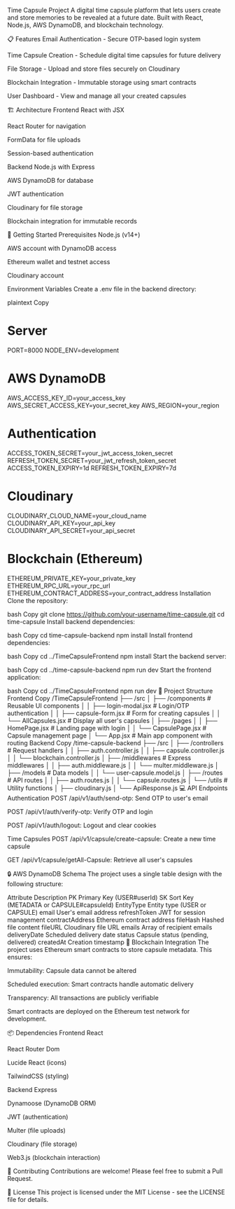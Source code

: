 Time Capsule Project
A digital time capsule platform that lets users create and store memories to be revealed at a future date. Built with React, Node.js, AWS DynamoDB, and blockchain technology.

📋 Features
Email Authentication - Secure OTP-based login system

Time Capsule Creation - Schedule digital time capsules for future delivery

File Storage - Upload and store files securely on Cloudinary

Blockchain Integration - Immutable storage using smart contracts

User Dashboard - View and manage all your created capsules

🏗️ Architecture
Frontend
React with JSX

React Router for navigation

FormData for file uploads

Session-based authentication

Backend
Node.js with Express

AWS DynamoDB for database

JWT authentication

Cloudinary for file storage

Blockchain integration for immutable records

🚀 Getting Started
Prerequisites
Node.js (v14+)

AWS account with DynamoDB access

Ethereum wallet and testnet access

Cloudinary account

Environment Variables
Create a .env file in the backend directory:

plaintext
Copy
# Server
PORT=8000
NODE_ENV=development

# AWS DynamoDB
AWS_ACCESS_KEY_ID=your_access_key
AWS_SECRET_ACCESS_KEY=your_secret_key
AWS_REGION=your_region

# Authentication
ACCESS_TOKEN_SECRET=your_jwt_access_token_secret
REFRESH_TOKEN_SECRET=your_jwt_refresh_token_secret
ACCESS_TOKEN_EXPIRY=1d
REFRESH_TOKEN_EXPIRY=7d

# Cloudinary
CLOUDINARY_CLOUD_NAME=your_cloud_name
CLOUDINARY_API_KEY=your_api_key
CLOUDINARY_API_SECRET=your_api_secret

# Blockchain (Ethereum)
ETHEREUM_PRIVATE_KEY=your_private_key
ETHEREUM_RPC_URL=your_rpc_url
ETHEREUM_CONTRACT_ADDRESS=your_contract_address
Installation
Clone the repository:

bash
Copy
git clone https://github.com/your-username/time-capsule.git
cd time-capsule
Install backend dependencies:

bash
Copy
cd time-capsule-backend
npm install
Install frontend dependencies:

bash
Copy
cd ../TimeCapsuleFrontend
npm install
Start the backend server:

bash
Copy
cd ../time-capsule-backend
npm run dev
Start the frontend application:

bash
Copy
cd ../TimeCapsuleFrontend
npm run dev
📁 Project Structure
Frontend
Copy
/TimeCapsuleFrontend
├── /src
│   ├── /components           # Reusable UI components
│   │   ├── login-modal.jsx   # Login/OTP authentication
│   │   ├── capsule-form.jsx  # Form for creating capsules
│   │   └── AllCapsules.jsx   # Display all user's capsules
│   ├── /pages
│   │   ├── HomePage.jsx      # Landing page with login
│   │   └── CapsulePage.jsx   # Capsule management page
│   └── App.jsx               # Main app component with routing
Backend
Copy
/time-capsule-backend
├── /src
│   ├── /controllers          # Request handlers
│   │   ├── auth.controller.js
│   │   ├── capsule.controller.js
│   │   └── blockchain.controller.js
│   ├── /middlewares          # Express middlewares
│   │   ├── auth.middleware.js
│   │   └── multer.middleware.js
│   ├── /models               # Data models
│   │   └── user-capsule.model.js
│   ├── /routes               # API routes
│   │   ├── auth.routes.js
│   │   └── capsule.routes.js
│   └── /utils                # Utility functions
│       ├── cloudinary.js
│       └── ApiResponse.js
💻 API Endpoints
Authentication
POST /api/v1/auth/send-otp: Send OTP to user's email

POST /api/v1/auth/verify-otp: Verify OTP and login

POST /api/v1/auth/logout: Logout and clear cookies

Time Capsules
POST /api/v1/capsule/create-capsule: Create a new time capsule

GET /api/v1/capsule/getAll-Capsule: Retrieve all user's capsules

🔒 AWS DynamoDB Schema
The project uses a single table design with the following structure:

Attribute	Description
PK	Primary Key (USER#userId)
SK	Sort Key (METADATA or CAPSULE#capsuleId)
EntityType	Entity type (USER or CAPSULE)
email	User's email address
refreshToken	JWT for session management
contractAddress	Ethereum contract address
fileHash	Hashed file content
fileURL	Cloudinary file URL
emails	Array of recipient emails
deliveryDate	Scheduled delivery date
status	Capsule status (pending, delivered)
createdAt	Creation timestamp
🔗 Blockchain Integration
The project uses Ethereum smart contracts to store capsule metadata. This ensures:

Immutability: Capsule data cannot be altered

Scheduled execution: Smart contracts handle automatic delivery

Transparency: All transactions are publicly verifiable

Smart contracts are deployed on the Ethereum test network for development.

📦 Dependencies
Frontend
React

React Router Dom

Lucide React (icons)

TailwindCSS (styling)

Backend
Express

Dynamoose (DynamoDB ORM)

JWT (authentication)

Multer (file uploads)

Cloudinary (file storage)

Web3.js (blockchain interaction)

🤝 Contributing
Contributions are welcome! Please feel free to submit a Pull Request.

📄 License
This project is licensed under the MIT License - see the LICENSE file for details.